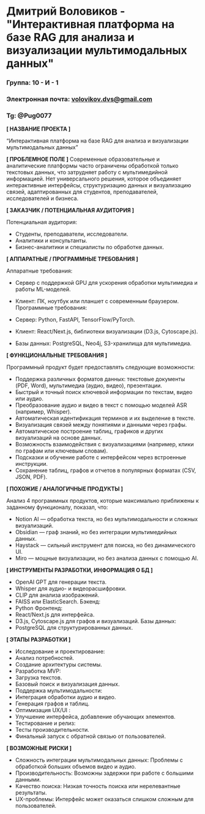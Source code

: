 # Дмитрий Воловиков - "Интерактивная платформа на базе RAG для анализа и визуализации мультимодальных данных"

### Группа: 10 - И - 1

### Электронная почта: volovikov.dvs@gmail.com

### Tg: @Pug0077



**[ НАЗВАНИЕ ПРОЕКТА ]**

“Интерактивная платформа на базе RAG для анализа и визуализации мультимодальных данных”

**[ ПРОБЛЕМНОЕ ПОЛЕ ]**
Современные образовательные и аналитические платформы часто ограничены обработкой только текстовых данных, что затрудняет работу с мультимедийной информацией. Нет универсального решения, которое объединяет интерактивные интерфейсы, структуризацию данных и визуализацию связей, адаптированных для студентов, преподавателей, исследователей и бизнеса.

**[ ЗАКАЗЧИК / ПОТЕНЦИАЛЬНАЯ АУДИТОРИЯ ]**

Потенциальная аудитория:

* Студенты, преподаватели, исследователи.
* Аналитики и консультанты.
* Бизнес-аналитики и специалисты по обработке данных.


**[ АППАРАТНЫЕ / ПРОГРАММНЫЕ ТРЕБОВАНИЯ ]** 


Аппаратные требования:

* Сервер с поддержкой GPU для ускорения обработки мультимедиа и работы ML-моделей.
* Клиент: ПК, ноутбук или планшет с современным браузером.
Программные требования:

* Сервер: Python, FastAPI, TensorFlow/PyTorch.
* Клиент: React/Next.js, библиотеки визуализации (D3.js, Cytoscape.js).
* Базы данных: PostgreSQL, Neo4j, S3-хранилища для мультимедиа.


**[ ФУНКЦИОНАЛЬНЫЕ ТРЕБОВАНИЯ ]**

Программный продукт будет предоставлять следующие возможности:

* Поддержка различных форматов данных: текстовые документы (PDF, Word), мультимедиа (аудио, видео), презентации.
* Быстрый и точный поиск ключевой информации по текстам, видео или аудио.
* Преобразование аудио и видео в текст с помощью моделей ASR (например, Whisper).
* Автоматическая идентификация терминов и их выделение в тексте.
* Визуализация связей между понятиями и данными через графы.
* Автоматическое построение таблиц, графиков и других визуализаций на основе данных.
* Возможность взаимодействия с визуализациями (например, клики по графам или ключевым словам).
* Подсказки и обучение работе с интерфейсом через встроенные инструкции.
* Сохранение таблиц, графов и отчетов в популярных форматах (CSV, JSON, PDF).


**[ ПОХОЖИЕ / АНАЛОГИЧНЫЕ ПРОДУКТЫ ]**

Анализ 4 программных продуктов, которые максимально приближены к заданному функционалу, показал, что:
* Notion AI — обработка текста, но без мультимодальности и сложных визуализаций.
* Obsidian — граф знаний, но без интеграции мультимедийных данных.
* Haystack — сильный инструмент для поиска, но без динамического UI.
* Miro — мощные визуализации, но без анализа данных с помощью AI.


**[ ИНСТРУМЕНТЫ РАЗРАБОТКИ, ИНФОРМАЦИЯ О БД ]**

* OpenAI GPT для генерации текста.
* Whisper для аудио- и видеорасшифровки.
* CLIP для анализа изображений.
* FAISS или ElasticSearch.
Бэкенд: 
* Python
Фронтенд:
* React/Next.js для интерфейса.
* D3.js, Cytoscape.js для графов и визуализаций.
Базы данных:
* PostgreSQL для структурированных данных.

**[ ЭТАПЫ РАЗРАБОТКИ ]**

* Исследование и проектирование:
* Анализ потребностей.
* Создание архитектуры системы.
* Разработка MVP:
* Загрузка текстов.
* Базовый поиск и визуализация данных.
* Поддержка мультимодальности:
* Интеграция обработки аудио и видео.
* Генерация графов и таблиц.
* Оптимизация UX/UI :
* Улучшение интерфейса, добавление обучающих элементов.
* Тестирование и релиз:
* Тесты производительности.
* Финальный запуск с обратной связью от пользователей.


**[ ВОЗМОЖНЫЕ РИСКИ ]**

* Сложность интеграции мультимодальных данных: Проблемы с обработкой больших объемов видео и аудио.
* Производительность: Возможны задержки при работе с большими данными.
* Качество поиска: Низкая точность поиска или нерелевантные результаты.
* UX-проблемы: Интерфейс может оказаться слишком сложным для пользователей.

